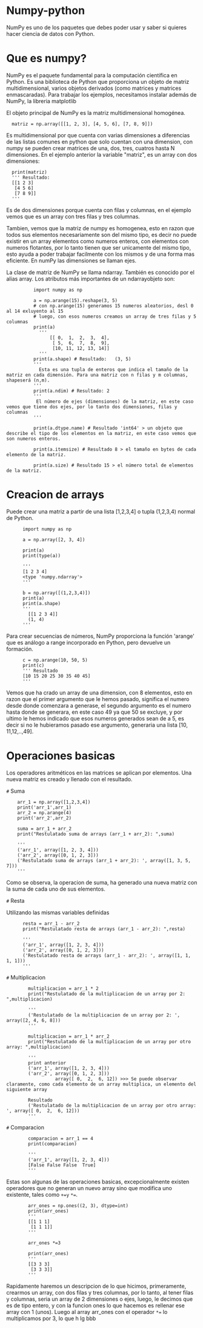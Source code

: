 # Numpy-python
  NumPy es uno de los paquetes que debes poder usar y saber si quieres hacer ciencia de datos con Python. 
# Que es numpy?

  NumPy es el paquete fundamental para la computación científica en Python. Es una biblioteca de Python que proporciona un objeto de matriz multidimensional, varios objetos derivados (como matrices y matrices enmascaradas). Para trabajar los ejemplos, necesitamos instalar además de NumPy, la libreria matplotlib

  El objeto principal de NumPy es la matriz multidimensional homogénea.

      matriz = np.array([[1, 2, 3], [4, 5, 6], [7, 8, 9]])
  
  Es multidimensional por que cuenta con varias dimensiones a diferencias de las listas comunes en python que solo cuentan con una dimension, con numpy se pueden crear matrices de una, dos, tres, cuatros hasta N dimensiones. En el ejemplo anterior la variable "matriz", es un array con dos dimensiones:

      print(matriz) 
      ''' Resultado:
      [[1 2 3]
       [4 5 6]
       [7 8 9]]
      '''
  Es de dos dimensiones porque cuenta con filas y columnas, en el ejemplo vemos que es un array con tres filas y tres columnas.

  Tambien, vemos que la matriz de numpy es homogenea, esto en razon que todos sus elementos necesariamente son del mismo tipo, es decir no puede existir en un array elementos como numeros enteros, con elementos con numeros flotantes, por lo tanto tienen que ser unicamente del mismo tipo, esto ayuda a poder trabajar facilmente con los mismos y de una forma mas eficiente. En numPy las dimensiones se llaman ejes.

La clase de matriz de NumPy se llama ndarray. También es conocido por el alias array. Los atributos más importantes de un ndarrayobjeto son:



              import numpy as np
              
              a = np.arange(15).reshape(3, 5)
              # con np.arange(15) generamos 15 numeros aleatorios, desl 0 al 14 exluyento al 15
              # luego, con esos numeros creamos un array de tres filas y 5 columnas
              print(a)
                '''
                    [[ 0,  1,  2,  3,  4],
                     [ 5,  6,  7,  8,  9],
                     [10, 11, 12, 13, 14]]
                '''
              print(a.shape) # Resultado:   (3, 5)  
              '''
                Esta es una tupla de enteros que indica el tamaño de la matriz en cada dimensión. Para una matriz con n filas y m columnas,                   shapeserá (n,m).
              '''
              print(a.ndim) # Resultado: 2
              '''
               El número de ejes (dimensiones) de la matriz, en este caso vemos que tiene dos ejes, por lo tanto dos dimensiones, filas y                   columnas
              '''
    
              print(a.dtype.name) # Resultado 'int64' > un objeto que describe el tipo de los elementos en la matriz, en este caso vemos que               son numeros enteros.
              
              print(a.itemsize) # Resultado 8 > el tamaño en bytes de cada elemento de la matriz.
              
              print(a.size) # Resultado 15 > el número total de elementos de la matriz.
              

# Creacion de arrays

  Puede crear una matriz a partir de una lista [1,2,3,4] o tupla (1,2,3,4) normal de Python.

          import numpy as np

          a = np.array([2, 3, 4])
          
          print(a)
          print(type(a))

          '''
          [1 2 3 4]
          <type 'numpy.ndarray'>
          '''

          b = np.array([(1,2,3,4)])
          print(a)
          print(a.shape)
          '''
            [[1 2 3 4]]
            (1, 4)
          '''


Para crear secuencias de números, NumPy proporciona la función 'arange' que es análogo a range incorporado en Python, pero devuelve un formación. 

          c = np.arange(10, 50, 5)
          print(c)
          ''' Resultado
          [10 15 20 25 30 35 40 45]
          '''

Vemos que ha crado un array de una dimension, con 8 elementos, esto en razon que el primer argumento que le hemos pasado, significa el numero desde donde comenzara a generase, el segundo argumento es el numero hasta donde se generara, en este caso 49 ya que 50 se excluye, y por ultimo le hemos indicado que esos numeros generados sean de a 5, es decir si no le hubieramos pasado ese argumento, generaria una lista [10, 11,12,..,49]. 



# Operaciones basicas
Los operadores aritméticos en las matrices se aplican por elementos. Una nueva matriz es creado y llenado con el resultado. 

`#` Suma

        arr_1 = np.array([1,2,3,4])
        print('arr_1',arr_1)
        arr_2 = np.arange(4)
        print('arr_2',arr_2)
        
        suma = arr_1 + arr_2
        print("Restulatado suma de arrays (arr_1 + arr_2): ",suma)
        
        '''
        ('arr_1', array([1, 2, 3, 4]))
        ('arr_2', array([0, 1, 2, 3]))
        ('Restulatado suma de arrays (arr_1 + arr_2): ', array([1, 3, 5, 7]))
        '''

Como se observa, la operacion de suma, ha generado una nueva matriz con la suma de cada uno de sus elementos.

`#` Resta

Utilizando las mismas variables definidas
  
          resta = arr_1 - arr_2
          print("Restulatado resta de arrays (arr_1 - arr_2): ",resta)
          
          '''
          ('arr_1', array([1, 2, 3, 4]))
          ('arr_2', array([0, 1, 2, 3]))
          ('Restulatado resta de arrays (arr_1 - arr_2): ', array([1, 1, 1, 1]))
          '''

`#` Multiplicacion

            multiplicacion = arr_1 * 2
            print("Restulatado de la multiplicacion de un array por 2: ",multiplicacion)

            '''
            ('Restulatado de la multiplicacion de un array por 2: ', array([2, 4, 6, 8]))
            '''

            multiplicacion = arr_1 * arr_2
            print("Restulatado de la multiplicacion de un array por otro array: ",multiplicacion)

            '''
            print anterior
            ('arr_1', array([1, 2, 3, 4]))
            ('arr_2', array([0, 1, 2, 3]))
                      array([ 0,  2,  6, 12]) >>> Se puede observar claramente, como cada elemento de un array multiplica, un elemento del               siguiente array

            Resultado
            ('Restulatado de la multiplicacion de un array por otro array: ', array([ 0,  2,  6, 12]))
            '''
`#` Comparacion

            comparacion = arr_1 == 4
            print(comparacion)
            
            '''
            ('arr_1', array([1, 2, 3, 4]))
            [False False False  True]
            '''

Estas son algunas de las operaciones basicas, excepcionalmente existen operadores que no generan un nuevo array sino que modifica uno existente, tales como `+=y` `*=`.

            arr_ones = np.ones((2, 3), dtype=int)
            print(arr_ones)
            '''
            [[1 1 1]
             [1 1 1]]
            '''
            
            arr_ones *=3
            
            print(arr_ones)
            '''
            [[3 3 3]
             [3 3 3]]
            '''

Rapidamente haremos un descripcion de lo que hicimos, primeramente, crearmos un array, con dos filas y tres columnas, por lo tanto, al tener filas y columnas, seria un array de 2 dimensiones o ejes, luego, le decimos que es de tipo entero, y con la funcion ones lo que hacemos es rellenar ese array con 1 (unos). Luego al array arr_ones con el operador `*=` lo multiplicamos por 3, lo que h lg bbb
 
